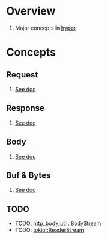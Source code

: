 # Overview

1. Major concepts in [hyper](https://hyper.rs/)

# Concepts

## Request

1. [See doc](./hyper.req-res.md)

## Response

1. [See doc](./hyper.req-res.md)

## Body

1. [See doc](./hyper.body.md)

## Buf & Bytes

1. [See doc](./hyper.bytes.md)


## TODO
- TODO: http_body_util::BodyStream    
- TODO: [tokio::ReaderStream](TODO)
